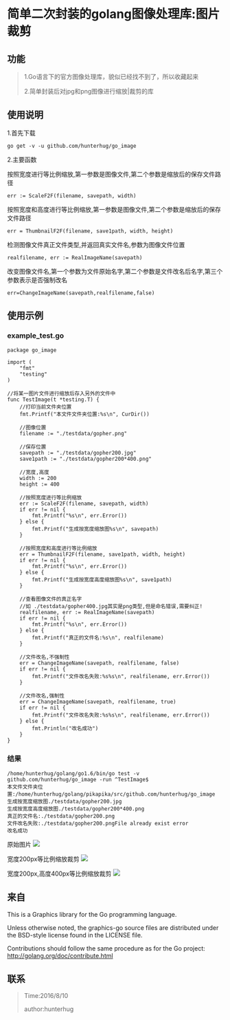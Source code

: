# 简单二次封装的golang图像处理库:图片裁剪

## 功能

> 1.Go语言下的官方图像处理库，貌似已经找不到了，所以收藏起来
><p>2.简单封装后对jpg和png图像进行缩放|裁剪的库

## 使用说明

1.首先下载
```
go get -v -u github.com/hunterhug/go_image
```

2.主要函数

按照宽度进行等比例缩放,第一参数是图像文件,第二个参数是缩放后的保存文件路径
```
err := ScaleF2F(filename, savepath, width)
```

按照宽度和高度进行等比例缩放,第一参数是图像文件,第二个参数是缩放后的保存文件路径
```
err = ThumbnailF2F(filename, save1path, width, height)
```

检测图像文件真正文件类型,并返回真实文件名,参数为图像文件位置
```
realfilename, err := RealImageName(savepath)
```

改变图像文件名,第一个参数为文件原始名字,第二个参数是文件改名后名字,第三个参数表示是否强制改名
```
err=ChangeImageName(savepath,realfilename,false)
```

## 使用示例

### example_test.go

```
package go_image

import (
	"fmt"
	"testing"
)

//将某一图片文件进行缩放后存入另外的文件中
func TestImage(t *testing.T) {
	//打印当前文件夹位置
	fmt.Printf("本文件文件夹位置:%s\n", CurDir())

	//图像位置
	filename := "./testdata/gopher.png"

	//保存位置
	savepath := "./testdata/gopher200.jpg"
	save1path := "./testdata/gopher200*400.png"

	//宽度,高度
	width := 200
	height := 400

	//按照宽度进行等比例缩放
	err := ScaleF2F(filename, savepath, width)
	if err != nil {
		fmt.Printf("%s\n", err.Error())
	} else {
		fmt.Printf("生成按宽度缩放图%s\n", savepath)
	}

	//按照宽度和高度进行等比例缩放
	err = ThumbnailF2F(filename, save1path, width, height)
	if err != nil {
		fmt.Printf("%s\n", err.Error())
	} else {
		fmt.Printf("生成按宽度高度缩放图%s\n", save1path)
	}

	//查看图像文件的真正名字
	//如 ./testdata/gopher400.jpg其实是png类型,但是命名错误,需要纠正!
	realfilename, err := RealImageName(savepath)
	if err != nil {
		fmt.Printf("%s\n", err.Error())
	} else {
		fmt.Printf("真正的文件名:%s\n", realfilename)
	}

	//文件改名,不强制性
	err = ChangeImageName(savepath, realfilename, false)
	if err != nil {
		fmt.Printf("文件改名失败:%s%s\n", realfilename, err.Error())
	}

	//文件改名,强制性
	err = ChangeImageName(savepath, realfilename, true)
	if err != nil {
		fmt.Printf("文件改名失败:%s%s\n", realfilename, err.Error())
	} else {
		fmt.Println("改名成功")
	}
}
```

### 结果

```
/home/hunterhug/golang/go1.6/bin/go test -v github.com/hunterhug/go_image -run ^TestImage$
本文件文件夹位置:/home/hunterhug/golang/pikapika/src/github.com/hunterhug/go_image
生成按宽度缩放图./testdata/gopher200.jpg
生成按宽度高度缩放图./testdata/gopher200*400.png
真正的文件名:./testdata/gopher200.png
文件改名失败:./testdata/gopher200.pngFile already exist error
改名成功
```

<p>原始图片
<img src='https://raw.githubusercontent.com/hunterhug/go_image/master/testdata/gopher.png' />


<p>宽度200px等比例缩放裁剪
<img src='https://raw.githubusercontent.com/hunterhug/go_image/master/testdata/gopher200.png' />


<p>宽度200px,高度400px等比例缩放裁剪
<img src='https://raw.githubusercontent.com/hunterhug/go_image/master/testdata/gopher200*400.png' />

## 来自

This is a Graphics library for the Go programming language.

Unless otherwise noted, the graphics-go source files are distributed
under the BSD-style license found in the LICENSE file.

Contributions should follow the same procedure as for the Go project:
http://golang.org/doc/contribute.html

## 联系
>Time:2016/8/10
><p>author:hunterhug


